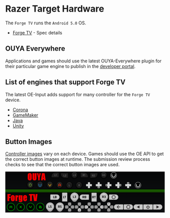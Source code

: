 # Razer Target Hardware

The `Forge TV` runs the `Android 5.0` OS.

* [Forge TV](http://www.razerzone.com/gaming-systems/razer-forge-tv) - Spec details

## OUYA Everywhere

Applications and games should use the latest OUYA-Everywhere plugin for their particular game engine to publish in the [developer portal](http://devs.ouya.tv).

## List of engines that support Forge TV

The latest OE-Input adds support for many controller for the `Forge TV` device. 

* [Corona](corona.md)
* [GameMaker](game-maker.md)
* [Java](java.md)
* [Unity](unity.md)

## Button Images

[Controller images](https://github.com/ouya/docs/blob/master/ouya-everywhere.md#controller-images) vary on each device. Games should use the OE API to get the correct button images at runtime. The submission review process checks to see that the correct button images are used.

![Button images](forge_tv/image_1.png)
